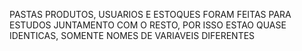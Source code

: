 PASTAS PRODUTOS, USUARIOS E ESTOQUES FORAM FEITAS PARA ESTUDOS JUNTAMENTO COM O RESTO, POR ISSO ESTAO QUASE IDENTICAS, SOMENTE NOMES DE VARIAVEIS DIFERENTES